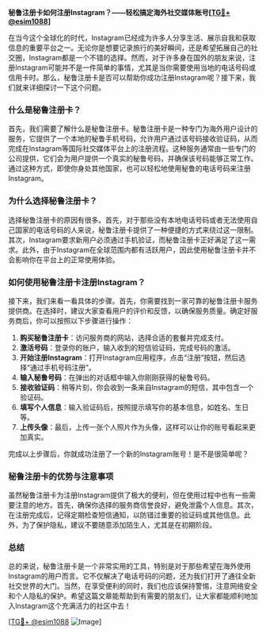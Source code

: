 **秘鲁注册卡如何注册Instagram？——轻松搞定海外社交媒体账号[[TG💪+ @esim1088](https://t.me/s/esim1088)]**

在当今这个全球化的时代，Instagram已经成为许多人分享生活、展示自我和获取信息的重要平台之一。无论你是想要记录旅行的美好瞬间，还是希望拓展自己的社交圈，Instagram都是一个不错的选择。然而，对于许多身在国外的朋友来说，注册Instagram可能并不是一件简单的事情，尤其是当你需要使用当地的电话号码或信用卡时。那么，秘鲁注册卡是否可以帮助你成功注册Instagram呢？接下来，我们就来详细探讨一下这个问题。

### 什么是秘鲁注册卡？

首先，我们需要了解什么是秘鲁注册卡。秘鲁注册卡是一种专门为海外用户设计的服务，它提供了一个本地的秘鲁手机号码，允许用户通过该号码接收验证码，从而完成在Instagram等国际社交媒体平台上的注册流程。这种服务通常由一些专门的公司提供，它们会为用户提供一个真实的秘鲁号码，并确保该号码能够正常工作。通过这种方式，即使你身处其他国家，也可以轻松地使用秘鲁的电话号码来注册Instagram。

### 为什么选择秘鲁注册卡？

选择秘鲁注册卡的原因有很多。首先，对于那些没有本地电话号码或者无法使用自己国家的电话号码的人来说，秘鲁注册卡提供了一种便捷的方式来绕过这一限制。其次，Instagram要求新用户必须通过手机验证，而秘鲁注册卡正好满足了这一需求。此外，由于Instagram在全球范围内都有活跃用户，因此使用秘鲁注册卡并不会影响你在平台上的正常使用体验。

### 如何使用秘鲁注册卡注册Instagram？

接下来，我们来看一看具体的步骤。首先，你需要找到一家可靠的秘鲁注册卡服务提供商。在选择时，建议大家查看用户的评价和反馈，以确保服务质量。确定好服务商后，你可以按照以下步骤进行操作：

1. **购买秘鲁注册卡**：访问服务商的网站，选择合适的套餐并完成支付。
2. **激活号码**：登录你的账户，输入收到的短信验证码，完成号码的激活。
3. **开始注册Instagram**：打开Instagram应用程序，点击“注册”按钮，然后选择“通过手机号码注册”。
4. **输入秘鲁号码**：在弹出的对话框中输入你刚刚获得的秘鲁号码。
5. **接收验证码**：稍等片刻，你会收到一条来自Instagram的短信，其中包含一个验证码。
6. **填写个人信息**：输入验证码后，按照提示填写你的基本信息，如姓名、生日等。
7. **上传头像**：最后，上传一张个人照片作为头像，这样可以让你的账号看起来更加真实。

完成以上步骤后，你就成功注册了一个新的Instagram账号！是不是很简单呢？

### 秘鲁注册卡的优势与注意事项

虽然秘鲁注册卡为注册Instagram提供了极大的便利，但在使用过程中也有一些需要注意的地方。首先，确保你选择的服务商信誉良好，避免泄露个人信息。其次，在注册完成后，记得定期检查短信通知，以防错过重要的验证码或其他信息。此外，为了保护隐私，建议不要随意添加陌生人，尤其是在初期阶段。

### 总结

总的来说，秘鲁注册卡是一个非常实用的工具，特别是对于那些希望在海外使用Instagram的用户而言。它不仅解决了电话号码的问题，还为我们打开了通往全新社交世界的大门。当然，在享受便利的同时，我们也应该保持警惕，注意网络安全和个人隐私的保护。希望这篇文章能帮助到有需要的朋友们，让大家都能顺利地加入Instagram这个充满活力的社区中去！

[[TG💪+ @esim1088](https://t.me/s/esim1088) ![Image](https://i.postimg.cc/4NQfJmqS/Snipaste-2025-05-13-00-14-12.png)]